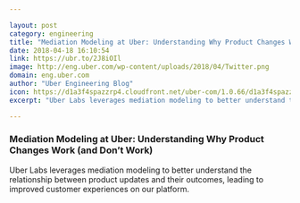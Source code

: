 ```yaml
---

layout: post
category: engineering
title: "Mediation Modeling at Uber: Understanding Why Product Changes Work (and Don’t Work)"
date: 2018-04-18 16:10:54
link: https://ubr.to/2J8iOIl
image: http://eng.uber.com/wp-content/uploads/2018/04/Twitter.png
domain: eng.uber.com
author: "Uber Engineering Blog"
icon: https://d1a3f4spazzrp4.cloudfront.net/uber-com/1.0.66/d1a3f4spazzrp4.cloudfront.net/favicon-17677bc2ca.ico
excerpt: "Uber Labs leverages mediation modeling to better understand the relationship between product updates and their outcomes, leading to improved customer experiences on our platform."

---
```


### Mediation Modeling at Uber: Understanding Why Product Changes Work (and Don’t Work)

Uber Labs leverages mediation modeling to better understand the relationship between product updates and their outcomes, leading to improved customer experiences on our platform.